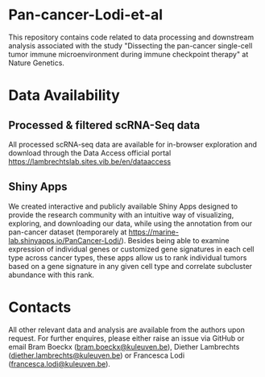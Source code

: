 # Pan-cancer-Lodi-et-al
This repository contains code related to data processing and downstream analysis associated with the study "Dissecting the pan-cancer single-cell tumor immune microenvironment during immune checkpoint therapy" at Nature Genetics.

# Data Availability 
## Processed & filtered scRNA-Seq data
All processed scRNA-seq data are available for in-browser exploration and download through the Data Access official portal https://lambrechtslab.sites.vib.be/en/dataaccess 

## Shiny Apps
We created interactive and publicly available Shiny Apps designed to provide the research community with an intuitive way of visualizing, exploring, and downloading our data, while using the annotation from our pan-cancer dataset (temporarely at https://marine-lab.shinyapps.io/PanCancer-Lodi/). 
Besides being able to examine expression of individual genes or customized gene signatures in each cell type across cancer types, these apps allow us to rank individual tumors based on a gene signature in any given cell type and correlate subcluster abundance with this rank.

# Contacts
All other relevant data and analysis are available from the authors upon request. For further enquires, please either raise an issue via GitHub or email Bram Boeckx (bram.boeckx@kuleuven.be), Diether Lambrechts (diether.lambrechts@kuleuven.be) or Francesca Lodi (francesca.lodi@kuleuven.be). 
